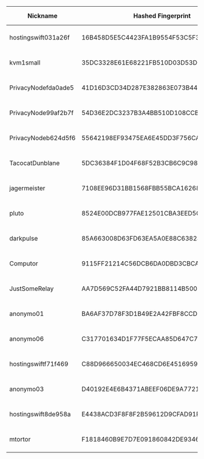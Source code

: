 | Nickname |  Hashed Fingerprint	| Or Addresses | Contact | Running | Flags | Last Seen | First Seen | Last Restarted | Advertised Bandwidth | Platform | Version | Version Status | Recommended Version | Verified hostnames | Exit policy |
|---|---|---|---|---|---|---|---|---|---|---|---|---|---|---|---|
|hostingswift031a26f | 16B458D5E5C4423FA1B9554F53C5F3958190E4A4 | ["208.73.202.44:9001","[2604:a00:50:b5:216:3eff:fe30:96df]:9001"] | admin@hostingswift.com | true | Running, V2Dir, Valid | 2025-10-22 10:00:00 | 2025-10-22 05:00:00 | 2025-10-22 04:10:28 | 0 | Tor 0.4.8.17 on Linux | 0.4.8.17 | recommended | true | ["r1.dnsdigi.com"] | ["reject *:*"]|
|kvm1small | 35DC3328E61E68221FB510D03D53DC660FD2CD1C | ["145.79.1.246:443","[2a02:4780:2d:b981::1]:443"] | vincentrex@flounderfantasy.com | true | Running, Valid | 2025-10-22 10:00:00 | 2025-10-22 05:00:00 | 2025-10-22 04:32:36 | 0 | Tor 0.4.8.19 on Linux | 0.4.8.19 | recommended | true | ["srv822974.hstgr.cloud"] | ["reject *:*"]|
|PrivacyNodefda0ade5 | 41D16D3CD34D287E382863E073B446CB9CE8995B | ["45.137.99.248:9001"] | privacy@example.com | true | Running, V2Dir, Valid | 2025-10-22 10:00:00 | 2025-10-22 04:00:00 | 2025-10-22 03:26:36 | 0 | Tor 0.4.8.19 on Linux | 0.4.8.19 | recommended | true | N/A | ["reject *:*"]|
|PrivacyNode99af2b7f | 54D36E2DC3237B3A4BB510D108CCB1F35FAF7F47 | ["93.113.25.164:9001"] | privacy@example.com | true | Running, V2Dir, Valid | 2025-10-22 10:00:00 | 2025-10-22 04:00:00 | 2025-10-22 03:26:12 | 0 | Tor 0.4.8.19 on Linux | 0.4.8.19 | recommended | true | N/A | ["reject *:*"]|
|PrivacyNodeb624d5f6 | 55642198EF93475EA6E45DD3F756CA828CD065C3 | ["82.153.138.135:9001"] | privacy@example.com | true | Running, V2Dir, Valid | 2025-10-22 10:00:00 | 2025-10-22 04:00:00 | 2025-10-22 03:24:15 | 0 | Tor 0.4.8.19 on Linux | 0.4.8.19 | recommended | true | N/A | ["reject *:*"]|
|TacocatDunblane | 5DC36384F1D04F68F52B3CB6C9C9839A12678677 | ["207.81.90.70:443","[2001:569:51fc:6701:2204:656e:ea0b:feed]:443"] | tacocatTor[at]protonmail[dot]com | true | Running, V2Dir, Valid | 2025-10-22 10:00:00 | 2025-10-22 03:00:00 | 2025-10-22 02:37:05 | 0 | Tor 0.4.8.19 on Linux | 0.4.8.19 | recommended | true | ["d207-81-90-70.bchsia.telus.net"] | ["reject *:*"]|
|jagermeister | 7108EE96D31BB1568FBB55BCA1626844CF5C979F | ["194.147.95.193:443"] | N/A | true | Running, V2Dir, Valid | 2025-10-22 10:00:00 | 2025-10-22 10:00:00 | 2025-10-22 08:56:23 | 0 | Tor 0.4.8.19 on Linux | 0.4.8.19 | recommended | true | N/A | ["reject *:*"]|
|pluto | 8524E00DCB977FAE12501CBA3EED5C2AA75DFFA2 | ["94.140.115.61:443"] | supersayin1888@gmail.com | true | Running, V2Dir, Valid | 2025-10-22 10:00:00 | 2025-10-22 03:00:00 | 2025-10-22 02:23:46 | 0 | Tor 0.4.8.19 on Linux | 0.4.8.19 | recommended | true | N/A | ["reject *:*"]|
|darkpulse | 85A663008D63FD63EA5A0E88C63823B2164F5DA2 | ["50.5.65.37:9001"] | threathunter25@protonmail.com | true | Running, Valid | 2025-10-22 10:00:00 | 2025-10-22 09:00:00 | 2025-10-22 08:00:48 | 0 | Tor 0.4.8.19 on Linux | 0.4.8.19 | recommended | true | ["ip-50-5-65-37.dynamic.fuse.net"] | ["reject *:*"]|
|Computor | 9115FF21214C56DCB6DA0DBD3CBCAEA5A96FDF77 | ["78.141.239.225:6482","[2a05:f480:1000:753:5400:3ff:fe3f:ccdf]:6482"] | webmaster@computerm.net | true | Running, V2Dir, Valid | 2025-10-22 10:00:00 | 2025-10-22 01:00:00 | 2025-10-22 09:14:51 | 0 | Tor 0.4.8.16 on Linux | 0.4.8.16 | recommended | true | ["computerm.net"] | ["reject *:*"]|
|JustSomeRelay | AA7D569C52FA44D7921BB8114B50044E80D179F8 | ["73.116.131.165:9001"] | N/A | true | Running, V2Dir, Valid | 2025-10-22 10:00:00 | 2025-10-22 02:00:00 | 2025-10-22 00:39:19 | 21504 | Tor 0.4.8.18 on Linux | 0.4.8.18 | recommended | true | ["c-73-116-131-165.hsd1.ca.comcast.net"] | ["reject *:*"]|
|anonymo01 | BA6AF37D78F3D1B49E2A42FBF8CCD46E9BD9C334 | ["185.156.174.246:443"] | N/A | true | Running, V2Dir, Valid | 2025-10-22 10:00:00 | 2025-10-22 09:00:00 | 2025-10-22 08:18:15 | 132096 | Tor 0.4.8.19 on Linux | 0.4.8.19 | recommended | true | N/A | ["reject *:*"]|
|anonymo06 | C317701634D1F77F5ECAA85D647C7434B1999716 | ["185.156.174.238:443"] | N/A | true | Running, V2Dir, Valid | 2025-10-22 10:00:00 | 2025-10-22 09:00:00 | 2025-10-22 08:23:15 | 264192 | Tor 0.4.8.19 on Linux | 0.4.8.19 | recommended | true | N/A | ["reject *:*"]|
|hostingswiftf71f469 | C88D966650034EC468CD6E45169598101529BCD2 | ["69.164.255.52:9001","[2604:a00:101:e:216:3eff:fe30:96e0]:9001"] | admin@hostingswift.com | true | Running, V2Dir, Valid | 2025-10-22 10:00:00 | 2025-10-22 05:00:00 | 2025-10-22 04:11:03 | 0 | Tor 0.4.8.17 on Linux | 0.4.8.17 | recommended | true | ["r2.dnsdigi.com"] | ["reject *:*"]|
|anonymo03 | D40192E4E6B4371ABEEF06DE9A7721AEEAD51590 | ["185.156.174.254:443"] | N/A | true | Running, V2Dir, Valid | 2025-10-22 10:00:00 | 2025-10-22 09:00:00 | 2025-10-22 08:21:37 | 134144 | Tor 0.4.8.19 on Linux | 0.4.8.19 | recommended | true | N/A | ["reject *:*"]|
|hostingswift8de958a | E4438ACD3F8F8F2B59612D9CFAD91F59572E6937 | ["69.164.249.216:9001","[2604:a00:2df0:2:216:3eff:fe30:96e8]:9001"] | admin@hostingswift.com | true | Running, V2Dir, Valid | 2025-10-22 10:00:00 | 2025-10-22 05:00:00 | 2025-10-22 04:11:31 | 0 | Tor 0.4.8.17 on Linux | 0.4.8.17 | recommended | true | ["r3.dnsdigi.com"] | ["reject *:*"]|
|mtortor | F1818460B9E7D7E091860842DE93467F9CA2218D | ["222.227.188.186:9001"] | g@8.com | true | Running, V2Dir, Valid | 2025-10-22 10:00:00 | 2025-10-22 09:00:00 | 2025-10-22 08:21:21 | 65536 | Tor 0.4.8.19 on Linux | 0.4.8.19 | recommended | true | ["KHP222227188186.ppp-bb.dion.ne.jp"] | ["reject *:*"]|
